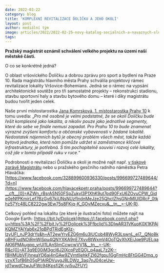 ```yaml
---
date: 2022-03-22
category: blog
title: 'KOMPLEXNÍ REVITALIZACE ĎOLÍČKU A JEHO OKOLÍ'
layout: post
author: mediální tým
image: articles/2022/2022-02-25-novy-katalog-socialnich-a-navaznych-sluzeb-v-praze-10-pro-rok-2022.jpg
tags:
---
```


**Pražský magistrát oznámil schválení velkého projektu na území naší městské části.**

O co se konkrétně jedná?

O oblast vršovického Ďolíčku a dobrou zprávu pro sport a bydlení na Praze 10. Rada magistrátu hlavního města Prahy schválila projektový rámec revitalizace lokality Vršovice-Bohemians. Jedná se o rámec na vypsání architektonické soutěže pro tři samostatné projekty – rekonstrukci stadionu, stavbu sportovní haly a stavbu bytového domu – které i díky magistrátu budou tvořit jeden celek.

Naše první místostarostka [Jana Komrsková, 1. místostarostka Prahy 10](https://www.facebook.com/komrskova.jana/?__cft__[0]=AZWn_rBsrASN50FSpZukyl3P1XhK9ut7pd90FxU6ZOvuCPW_Gide0eNfPKmirLef7BzGy67kiUNsNUzflndnMeJze25QhctZhsGNnMlUIDRcF_0tkhz57Yc48LC8222gw3Ew75s8FKiq-K_GOvMZecxu&__tn__=kK-R) k tomu uvedla: „_Pro mě osobně je velmi podstatné, že se okolí Ďolíčku bude řešit komplexně jako lokalita, a nikoliv pouze jako jednotlivé segmenty, které do sebe ve finále nemusí zapadat. Pro Prahu 10 to bude znamenat výrazné zvýšení komfortu a občanské vybavenosti v žádané lokalitě. Nedostatek nájemních bytů je obecný problém všech měst, takže každá bytová jednotka, která nám pomůže udržet si zaměstnance klíčové infrastruktury, je potřebná. S tím pochopitelně souvisí i rozvoj celé lokality, což jde v tomto případě ruku v ruce_.“

Podrobnosti o revitalizaci Ďolíčku a okolí je možné najít např. [v tiskové zprávě Magistrátu](https://www.praha.eu/jnp/cz/o_meste/magistrat/tiskovy_servis/tiskove_zpravy/praha_chysta_vystavbu_mestskych_bytu_ve.html?fbclid=IwAR3D1bzjMZNlT-H1Yf8_Ky9MOeeIZ5CenmlJgF6JxOY77C_GRZM_iwPG1m8) nebo u pražského gesčního radního náměstka Petra Hlaváčka: [https://www.facebook.com/328899600936330/posts/996699727489644/?d=n](https://www.facebook.com/hlavacekpetr.praha/posts/996699727489644?__cft__[0]=AZWn_rBsrASN50FSpZukyl3P1XhK9ut7pd90FxU6ZOvuCPW_Gide0eNfPKmirLef7BzGy67kiUNsNUzflndnMeJze25QhctZhsGNnMlUIDRcF_0tkhz57Yc48LC8222gw3Ew75s8FKiq-K_GOvMZecxu&__tn__=-UK-R).

Celkový pohled na lokalitu (ze které je ilustrační foto) můžete najít na Google Earth: [https://bit.ly/Dolicek](https://l.facebook.com/l.php?u=https%3A%2F%2Fbit.ly%2FDolicek%3Ffbclid%3DIwAR31VKuoK0X1KPAjKQMZYAlYab6x21qBPdTRidEgKIz-lzyUFI_nJP3drYs&h=AT2ewYrvEZG6m6u3IUCob48WyR3LswnL_el7__QNo8kqBHFjudNOiRmWiSpu4QNYXKA9nE7XvvBtWxmV4OoTQvXhXEiJqe9PJELqaAKl6PMAugpq_yrUI1LAnSImCcwcwVV1&__tn__=-UK-R&c[0]=AT3q9E00iM3gcI6J2lXcpPzEQOj_p4aaL7z2K--f8HMUbVFjhneaYD6ai4nGAw9ZVmtIIehkFZI62fgpu1GgFmHc8FtGG4Dmq_gvzvXTofB6h05gP1AIRDVuygJ8LDWz_3aq7nJ04ceUw-jdTwwdCtwJuFWc94Kpsfi2K-jvi5uZFUY)
